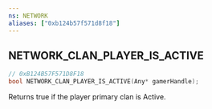 ```yaml
---
ns: NETWORK
aliases: ["0xb124b57f571d8f18"]
---
```

## NETWORK_CLAN_PLAYER_IS_ACTIVE

```c
// 0xB124B57F571D8F18
bool NETWORK_CLAN_PLAYER_IS_ACTIVE(Any* gamerHandle);
```

Returns true if the player primary clan is Active.

